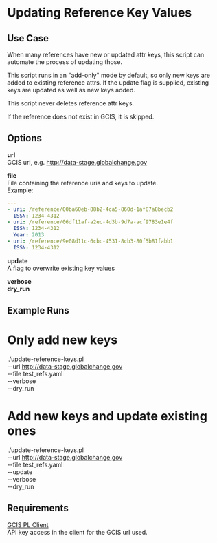 # Updating Reference Key Values

## Use Case

When many references have new or updated attr keys, this script can automate
the process of updating those.

This script runs in an "add-only" mode by default, so only new keys are
added to existing reference attrs. If the update flag is supplied, existing
keys are updated as well as new keys added.

This script never deletes reference attr keys.

If the reference does not exist in GCIS, it is skipped.

## Options

**url**  
GCIS url, e.g. http://data-stage.globalchange.gov

**file**  
File containing the reference uris and keys to update.  
Example:  
```yaml
---
- uri: /reference/00ba60eb-88b2-4ca5-860d-1af87a8becb2
  ISSN: 1234-4312
- uri: /reference/06df11af-a2ec-4d3b-9d7a-acf9783e1e4f
  ISSN: 1234-4312
  Year: 2013
- uri: /reference/9e08d11c-6cbc-4531-8cb3-80f5b81fabb1
  ISSN: 1234-4312

```

**update**  
A flag to overwrite existing key values

**verbose**  
**dry_run**  

## Example Runs

# Only add new keys
./update-reference-keys.pl \
  --url http://data-stage.globalchange.gov \
  --file test_refs.yaml \
  --verbose \
  --dry_run

# Add new keys and update existing ones
./update-reference-keys.pl \
  --url http://data-stage.globalchange.gov \
  --file test_refs.yaml \
  --update \
  --verbose \
  --dry_run

## Requirements

[GCIS PL Client](https://github.com/USGCRP/gcis-pl-client)  
API key access in the client for the GCIS url used.  

